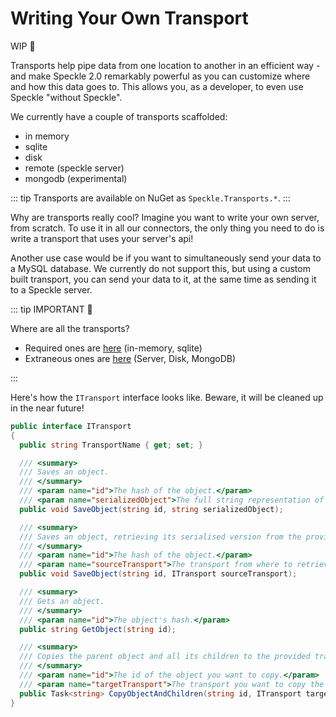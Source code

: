 # Writing Your Own Transport

WIP 🚧

Transports help pipe data from one location to another in an efficient way - and make Speckle 2.0 remarkably powerful as you can customize where and how this data goes to. This allows you, as a developer, to even use Speckle "without Speckle".

We currently have a couple of transports scaffolded:

- in memory
- sqlite
- disk
- remote (speckle server)
- mongodb (experimental)

::: tip
Transports are available on NuGet as `Speckle.Transports.*`.
:::

Why are transports really cool? Imagine you want to write your own server, from scratch. To use it in all our connectors, the only thing you need to do is write a transport that uses your server's api!

Another use case would be if you want to simultaneously send your data to a MySQL database. We currently do not support this, but using a custom built transport, you can send your data to it, at the same time as sending it to a Speckle server.

::: tip IMPORTANT 🙌

Where are all the transports?

- Required ones are [here](https://github.com/specklesystems/speckle-sharp/tree/master/Core/Core/Transports) (in-memory, sqlite)
- Extraneous ones are [here](https://github.com/specklesystems/speckle-sharp/tree/master/Core/Transports) (Server, Disk, MongoDB)

:::

Here's how the `ITransport` interface looks like. Beware, it will be cleaned up in the near future!

```cs
public interface ITransport
{
  public string TransportName { get; set; }

  /// <summary>
  /// Saves an object.
  /// </summary>
  /// <param name="id">The hash of the object.</param>
  /// <param name="serializedObject">The full string representation of the object.</param>
  public void SaveObject(string id, string serializedObject);

  /// <summary>
  /// Saves an object, retrieving its serialised version from the provided transport.
  /// </summary>
  /// <param name="id">The hash of the object.</param>
  /// <param name="sourceTransport">The transport from where to retrieve it.</param>
  public void SaveObject(string id, ITransport sourceTransport);

  /// <summary>
  /// Gets an object.
  /// </summary>
  /// <param name="id">The object's hash.</param>
  public string GetObject(string id);

  /// <summary>
  /// Copies the parent object and all its children to the provided transport.
  /// </summary>
  /// <param name="id">The id of the object you want to copy.</param>
  /// <param name="targetTransport">The transport you want to copy the object to.</param>
  public Task<string> CopyObjectAndChildren(string id, ITransport targetTransport);
}
```
